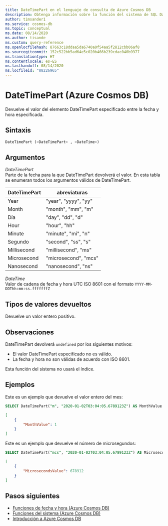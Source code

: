 ```yaml
---
title: DateTimePart en el lenguaje de consulta de Azure Cosmos DB
description: Obtenga información sobre la función del sistema de SQL DateTimePart en Azure Cosmos DB.
author: timsander1
ms.service: cosmos-db
ms.topic: conceptual
ms.date: 08/14/2020
ms.author: tisande
ms.custom: query-reference
ms.openlocfilehash: 87663c18ddaa5da6740a0f54aa5f2812cbb06af8
ms.sourcegitcommit: 152c522bb5ad64e5c020b466b239cdac040b9377
ms.translationtype: HT
ms.contentlocale: es-ES
ms.lasthandoff: 08/14/2020
ms.locfileid: "88226965"
---
```

# <a name="datetimepart-azure-cosmos-db"></a>DateTimePart (Azure Cosmos DB)

Devuelve el valor del elemento DateTimePart especificado entre la fecha y hora especificada.
  
## <a name="syntax"></a>Sintaxis
  
```sql
DateTimePart (<DateTimePart> , <DateTime>)
```

## <a name="arguments"></a>Argumentos
  
*DateTimePart*  
   Parte de la fecha para la que DateTimePart devolverá el valor. En esta tabla se enumeran todos los argumentos válidos de DateTimePart.

| DateTimePart | abreviaturas        |
| ------------ | -------------------- |
| Year         | "year", "yyyy", "yy" |
| Month        | "month", "mm", "m"   |
| Día          | "day", "dd", "d"     |
| Hour         | "hour", "hh"         |
| Minute       | "minute", "mi", "n"  |
| Segundo       | "second", "ss", "s"  |
| Millisecond  | "millisecond", "ms"  |
| Microsecond  | "microsecond", "mcs" |
| Nanosecond   | "nanosecond", "ns"   |

*DateTime*  
   Valor de cadena de fecha y hora UTC ISO 8601 con el formato `YYYY-MM-DDThh:mm:ss.fffffffZ`

## <a name="return-types"></a>Tipos de valores devueltos

Devuelve un valor entero positivo.

## <a name="remarks"></a>Observaciones

DateTimePart devolverá `undefined` por los siguientes motivos:

- El valor DateTimePart especificado no es válido.
- La fecha y hora no son válidas de acuerdo con ISO 8601.

Esta función del sistema no usará el índice.

## <a name="examples"></a>Ejemplos

Este es un ejemplo que devuelve el valor entero del mes:

```sql
SELECT DateTimePart("m", "2020-01-02T03:04:05.6789123Z") AS MonthValue
```

```json
[
    {
        "MonthValue": 1
    }
]
```

Este es un ejemplo que devuelve el número de microsegundos:

```sql
SELECT DateTimePart("mcs", "2020-01-02T03:04:05.6789123Z") AS MicrosecondsValue
```

```json
[
    {
        "MicrosecondsValue": 678912
    }
]
```

## <a name="next-steps"></a>Pasos siguientes

- [Funciones de fecha y hora (Azure Cosmos DB)](sql-query-date-time-functions.md)
- [Funciones del sistema (Azure Cosmos DB)](sql-query-system-functions.md)
- [Introducción a Azure Cosmos DB](introduction.md)
